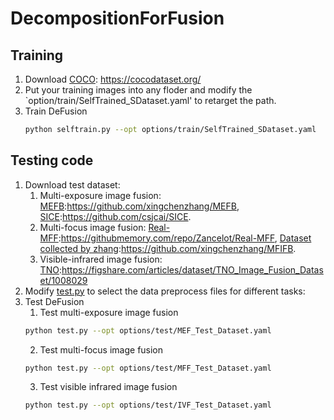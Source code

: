 # DecompositionForFusion

Training
----------
1. Download [COCO](https://github.com/cocodataset/cocoapi): https://cocodataset.org/
2. Put your training images into any floder and modify the `option/train/SelfTrained_SDataset.yaml' to retarget the path.
3. Train DeFusion
    ```bash
    python selftrain.py --opt options/train/SelfTrained_SDataset.yaml
    ```


Testing code
----------

1. Download test dataset:
    1. Multi-exposure image fusion: [MEFB](https://github.com/xingchenzhang/MEFB):https://github.com/xingchenzhang/MEFB, [SICE](https://github.com/csjcai/SICE):https://github.com/csjcai/SICE.
    2. Multi-focus image fusion: [Real-MFF](https://githubmemory.com/repo/Zancelot/Real-MFF):https://githubmemory.com/repo/Zancelot/Real-MFF, [Dataset collected by zhang](https://github.com/xingchenzhang/MFIFB):https://github.com/xingchenzhang/MFIFB.
    3. Visible-infrared image fusion: [TNO](https://figshare.com/articles/dataset/TNO_Image_Fusion_Dataset/1008029):https://figshare.com/articles/dataset/TNO_Image_Fusion_Dataset/1008029
3. Modify [test.py](test.py) to select the data preprocess files for different tasks: 
4. Test DeFusion
    1. Test multi-exposure image fusion
    ```bash
    python test.py --opt options/test/MEF_Test_Dataset.yaml
    ```
    2. Test multi-focus image fusion
    ```bash
    python test.py --opt options/test/MFF_Test_Dataset.yaml
    ```
    3. Test visible infrared image fusion
    ```bash
    python test.py --opt options/test/IVF_Test_Dataset.yaml
    ```

